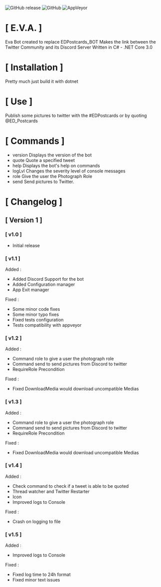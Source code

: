 ![GitHub release](https://img.shields.io/github/release/Foxlider/Eva.svg?style=flat-square)
![GitHub](https://img.shields.io/github/license/Foxlider/Eva.svg?style=flat-square)
![AppVeyor](https://img.shields.io/appveyor/ci/Foxlider/Eva.svg?logo=appveyor&style=flat-square)

# [ E.V.A. ]
Eva Bot created to replace EDPostcards_BOT 
Makes the link between the Twitter Community and its Discord Server
Written in C# - .NET Core 3.0 

# [ Installation ]
Pretty much just build it with dotnet

# [ Use ]
Publish some pictures to twitter with the #EDPostcards or by quoting @ED_Postcards

# [ Commands ]
 - version		Displays the version of the bot
 - quote		Quote a specified tweet
 - help			Displays the bot's help on commands
 - logLvl		Changes the severity level of console messages
 - role			Give the user the Photograph Role
 - send			Send pictures to Twitter.

 # [ Changelog ]

## [ Version 1 ]  
###   [ v1.0 ]
 - Initial release  
###   [ v1.1 ]  
Added :
  - Added Discord Support for the bot
  - Added Configuration manager
  - App Exit manager 

Fixed : 
  - Some minor code fixes  
  - Some minor typo fixes  
  - Fixed tests configuration
  - Tests compatibility with appveyor

###   [ v1.2 ]  
Added : 
 - Command role to give a user the photograph role
 - Command send to send pictures from Discord to twitter
 - RequireRole Precondition

Fixed : 
 - Fixed DownloadMedia would download uncompatible Medias

### [ v1.3 ]
Added :
 - Command role to give a user the photograph role
 - Command send to send pictures from Discord to twitter
 - RequireRole Precondition

Fixed :
 - Fixed DownloadMedia would download uncompatible Medias

### [ v1.4 ]
Added :
 - Check command to check if a tweet is able to be quoted
 - Thread watcher and Twitter Restarter
 - Icon
 - Improved logs to Console

Fixed :
 - Crash on logging to file

### [ v1.5 ]
Added :
 - Improved logs to Console

Fixed :
 - Fixed log time to 24h format
 - Fixed minor text issues